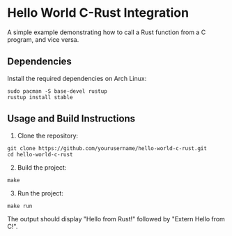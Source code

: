 # Hello World C-Rust Integration

A simple example demonstrating how to call a Rust function from a C program, and vice versa.

## Dependencies

Install the required dependencies on Arch Linux:

```
sudo pacman -S base-devel rustup
rustup install stable
```

## Usage and Build Instructions

1. Clone the repository:

```
git clone https://github.com/yourusername/hello-world-c-rust.git
cd hello-world-c-rust
```

2. Build the project:
```
make
```

3. Run the project:

```
make run
```

The output should display "Hello from Rust!" followed by "Extern Hello from C!".
